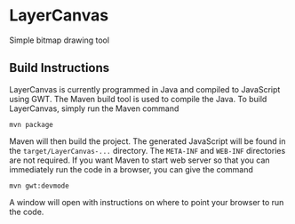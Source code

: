 # LayerCanvas
Simple bitmap drawing tool


## Build Instructions

LayerCanvas is currently programmed in Java and compiled to JavaScript using GWT. The Maven build tool is used to compile the Java. To build LayerCanvas, simply run the Maven command

```
mvn package
```

Maven will then build the project. The generated JavaScript will be found in the `target/LayerCanvas-...` directory. The `META-INF` and `WEB-INF` directories are not required. If you want Maven to start web server so that you can immediately run the code in a browser, you can give the command

```
mvn gwt:devmode
```

A window will open with instructions on where to point your browser to run the code.

